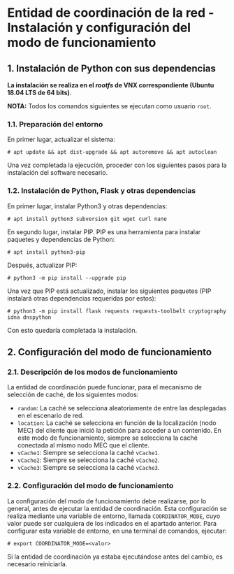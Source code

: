 # Entidad de coordinación de la red - Instalación y configuración del modo de funcionamiento

## 1. Instalación de Python con sus dependencias

**La instalación se realiza en el _rootfs_ de VNX correspondiente (Ubuntu 18.04 LTS de 64 bits)**.

**NOTA:** Todos los comandos siguientes se ejecutan como usuario `root`.

### 1.1. Preparación del entorno

En primer lugar, actualizar el sistema:

```
# apt update && apt dist-upgrade && apt autoremove && apt autoclean
```

Una vez completada la ejecución, proceder con los siguientes pasos para la instalación del software necesario.

### 1.2. Instalación de Python, Flask y otras dependencias

En primer lugar, instalar Python3 y otras dependencias:

```
# apt install python3 subversion git wget curl nano
```

En segundo lugar, instalar PIP. PIP es una herramienta para instalar paquetes y dependencias de Python:

```
# apt install python3-pip
```

Después, actualizar PIP:

```
# python3 -m pip install --upgrade pip
```

Una vez que PIP está actualizado, instalar los siguientes paquetes (PIP instalará otras dependencias requeridas por estos):

```
# python3 -m pip install flask requests requests-toolbelt cryptography idna dnspython
```

Con esto quedaría completada la instalación.

## 2. Configuración del modo de funcionamiento

### 2.1. Descripción de los modos de funcionamiento

La entidad de coordinación puede funcionar, para el mecanismo de selección de caché, de los siguientes modos:

- `random`: La caché se selecciona aleatoriamente de entre las desplegadas en el escenario de red.
- `location`: La caché se selecciona en función de la localización (nodo MEC) del cliente que inició la petición para acceder a un contenido. En este modo de funcionamiento, siempre se selecciona la caché conectada al mismo nodo MEC que el cliente.
- `vCache1`: Siempre se selecciona la caché `vCache1`.
- `vCache2`: Siempre se selecciona la caché `vCache2`.
- `vCache3`: Siempre se selecciona la caché `vCache3`.

### 2.2. Configuración del modo de funcionamiento

La configuración del modo de funcionamiento debe realizarse, por lo general, antes de ejecutar la entidad de coordinación. Esta configuración se realiza mediante una variable de entorno, llamada `COORDINATOR_MODE`, cuyo valor puede ser cualquiera de los indicados en el apartado anterior. Para configurar esta variable de entorno, en una terminal de comandos, ejecutar:

```
# export COORDINATOR_MODE=<valor>
```

Si la entidad de coordinación ya estaba ejecutándose antes del cambio, es necesario reiniciarla.
